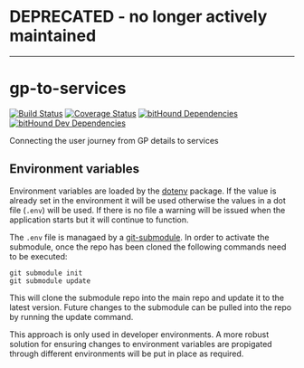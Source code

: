 # DEPRECATED - no longer actively maintained

---

# gp-to-services
[![Build Status](https://travis-ci.org/nhsuk/gp-to-services.svg?branch=master)](https://travis-ci.org/nhsuk/gp-to-services)
[![Coverage Status](https://coveralls.io/repos/github/nhsuk/gp-to-services/badge.svg?branch=master)](https://coveralls.io/github/nhsuk/gp-to-services?branch=master)
[![bitHound Dependencies](https://www.bithound.io/github/nhsuk/gp-to-services/badges/dependencies.svg)](https://www.bithound.io/github/nhsuk/gp-to-services/master/dependencies/npm)
[![bitHound Dev Dependencies](https://www.bithound.io/github/nhsuk/gp-to-services/badges/devDependencies.svg)](https://www.bithound.io/github/nhsuk/gp-to-services/master/dependencies/npm)

Connecting the user journey from GP details to services


## Environment variables

Environment variables are loaded by the
[dotenv](https://www.npmjs.com/package/dotenv) package. If the value is already
set in the environment it will be used otherwise the values in a dot file (`.env`)
will be used. If there is no file a warning will be issued when the application
starts but it will continue to function.

The `.env` file is managaed by a
[git-submodule](https://git-scm.com/docs/git-submodule). In order to activate
the submodule, once the repo has been cloned the following commands need
to be executed:

```
git submodule init
git submodule update
```

This will clone the submodule repo into the main repo and update it to the
latest version. Future changes to the submodule can be pulled into the repo
by running the update command.

This approach is only used in developer environments. A more robust solution
for ensuring changes to environment variables are propigated through different
environments will be put in place as required.
